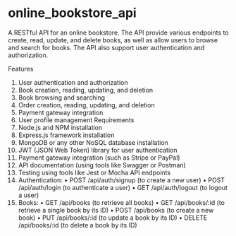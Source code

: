 # online_bookstore_api
A RESTful API for an online bookstore. The API provide various endpoints to create, read, update, and delete books, as well as allow users to browse and search for books. The API also support user authentication and authorization.

Features
1.	User authentication and authorization
2.	Book creation, reading, updating, and deletion
3.	Book browsing and searching
4.	Order creation, reading, updating, and deletion
5.	Payment gateway integration
6.	User profile management
Requirements
1.	Node.js and NPM installation
2.	Express.js framework installation
3.	MongoDB or any other NoSQL database installation
4.	JWT (JSON Web Token) library for user authentication
5.	Payment gateway integration (such as Stripe or PayPal)
6.	API documentation (using tools like Swagger or Postman)
7.	Testing using tools like Jest or Mocha
API endpoints
1.	Authentication:
•	POST /api/auth/signup (to create a new user)
•	POST /api/auth/login (to authenticate a user)
•	GET /api/auth/logout (to logout a user)
2.	Books:
•	GET /api/books (to retrieve all books)
•	GET /api/books/:id (to retrieve a single book by its ID)
•	POST /api/books (to create a new book)
•	PUT /api/books/:id (to update a book by its ID)
•	DELETE /api/books/:id (to delete a book by its ID)
